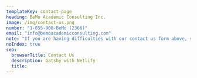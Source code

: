 ```yaml
---
templateKey: contact-page
heading: BeMo Academic Consulting Inc.
image: /img/contact-us.png
number: "1-855-900-BeMo (2366)"
email: "info@bemoacademicconsulting.com"
note: "If you are having difficulties with our contact us form above, send us an email to info@bemoacademicconsulting.com (copy & paste the email address)"
noIndex: true
seo:
  browserTitle: Contact Us
  description: Gatsby with Netlify
  title:
---
```


